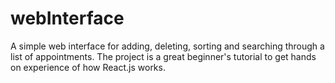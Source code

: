 # webInterface
A simple web interface for adding, deleting, sorting and searching through a list of appointments. The project is a great beginner's tutorial to get hands on experience of how React.js works.
